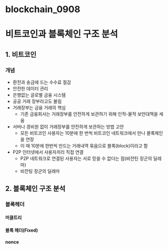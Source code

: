 # blockchain_0908

# 비트코인과 블록체인 구조 분석
## 1. 비트코인
### 개념
- 환전과 송금에 드는 수수료 절감
- 안전한 데이터 관리
- 은행없는 글로벌 금융 시스템
- 공공 거래 장부라고도 불림
- 거래장부는 금융 거래의 핵심
  - 기존 금융회사는 거래장부를 안전하게 보관하기 위해 인적-물적 보안대책을 세움
- 서버나 경비원 없이 거래장부를 안전하게 보관하는 방법 고안
  - 모든  비트코인 사용자는 10분에 한 번씩 비트코인 네트워크에서 만나 블록체인을 연장
  - 이 때 10분에 한번씩 만드는 거래내역 묶음으로 블록(block)이라고 함
- P2P 인터넷에서 사용자끼리 직접 연결
  - P2P 네트워크로 연결된 사용자는 서로 믿을 수 없다는 점(비잔틴 장군의 딜레마)
  - 비잔팅 장군의 딜레마
## 2. 블록체인 구조 분석
### 블록헤더
#### 머클트리
#### 블록 헤더(Fixed)
#### nonce

